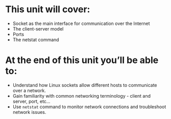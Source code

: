 # This unit will cover:
- Socket as the main interface for communication over the Internet
- The client-server model
- Ports
- The netstat command

# At the end of this unit you’ll be able to:
- Understand how Linux sockets allow different hosts to communicate over a network.
- Gain familiarity with common networking terminology - client and server, port, etc…
- Use `netstat` command to monitor network connections and troubleshoot network issues.